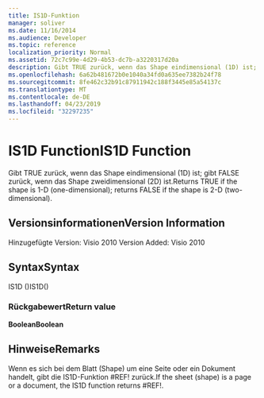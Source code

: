 ```yaml
---
title: IS1D-Funktion
manager: soliver
ms.date: 11/16/2014
ms.audience: Developer
ms.topic: reference
localization_priority: Normal
ms.assetid: 72c7c99e-4d29-4b53-dc7b-a3220317d20a
description: Gibt TRUE zurück, wenn das Shape eindimensional (1D) ist; gibt FALSE zurück, wenn das Shape zweidimensional (2D) ist.
ms.openlocfilehash: 6a62b481672b0e1040a34fd0a635ee7382b24f78
ms.sourcegitcommit: 8fe462c32b91c87911942c188f3445e85a54137c
ms.translationtype: MT
ms.contentlocale: de-DE
ms.lasthandoff: 04/23/2019
ms.locfileid: "32297235"
---
```

# <a name="is1d-function"></a><span data-ttu-id="b6896-103">IS1D Function</span><span class="sxs-lookup"><span data-stu-id="b6896-103">IS1D Function</span></span>

<span data-ttu-id="b6896-104">Gibt TRUE zurück, wenn das Shape eindimensional (1D) ist; gibt FALSE zurück, wenn das Shape zweidimensional (2D) ist.</span><span class="sxs-lookup"><span data-stu-id="b6896-104">Returns TRUE if the shape is 1-D (one-dimensional); returns FALSE if the shape is 2-D (two-dimensional).</span></span>
  
## <a name="version-information"></a><span data-ttu-id="b6896-105">Versionsinformationen</span><span class="sxs-lookup"><span data-stu-id="b6896-105">Version Information</span></span>

<span data-ttu-id="b6896-106">Hinzugefügte Version: Visio 2010
</span><span class="sxs-lookup"><span data-stu-id="b6896-106">Version Added: Visio 2010</span></span> 
  
## <a name="syntax"></a><span data-ttu-id="b6896-107">Syntax</span><span class="sxs-lookup"><span data-stu-id="b6896-107">Syntax</span></span>

<span data-ttu-id="b6896-108">IS1D ()</span><span class="sxs-lookup"><span data-stu-id="b6896-108">IS1D()</span></span>
  
### <a name="return-value"></a><span data-ttu-id="b6896-109">Rückgabewert</span><span class="sxs-lookup"><span data-stu-id="b6896-109">Return value</span></span>

 <span data-ttu-id="b6896-110">**Boolean**</span><span class="sxs-lookup"><span data-stu-id="b6896-110">**Boolean**</span></span>
  
## <a name="remarks"></a><span data-ttu-id="b6896-111">Hinweise</span><span class="sxs-lookup"><span data-stu-id="b6896-111">Remarks</span></span>

<span data-ttu-id="b6896-112">Wenn es sich bei dem Blatt (Shape) um eine Seite oder ein Dokument handelt, gibt die IS1D-Funktion #REF! zurück.</span><span class="sxs-lookup"><span data-stu-id="b6896-112">If the sheet (shape) is a page or a document, the IS1D function returns #REF!.</span></span>
  

